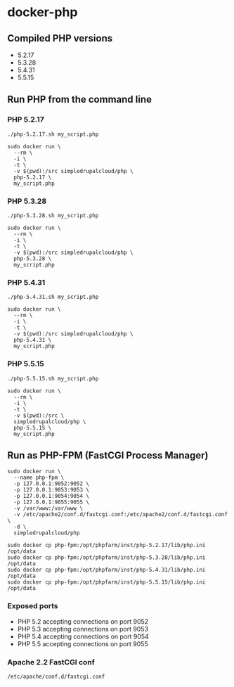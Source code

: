 docker-php
==========

Compiled PHP versions
---------------------

- 5.2.17
- 5.3.28
- 5.4.31
- 5.5.15

Run PHP from the command line
-----------------------------

### PHP 5.2.17

    ./php-5.2.17.sh my_script.php

    sudo docker run \
      --rm \
      -i \
      -t \
      -v $(pwd):/src simpledrupalcloud/php \
      php-5.2.17 \
      my_script.php


### PHP 5.3.28

    ./php-5.3.28.sh my_script.php

    sudo docker run \
      --rm \
      -i \
      -t \
      -v $(pwd):/src simpledrupalcloud/php \
      php-5.3.28 \
      my_script.php

### PHP 5.4.31

    ./php-5.4.31.sh my_script.php

    sudo docker run \
      --rm \
      -i \
      -t \
      -v $(pwd):/src simpledrupalcloud/php \
      php-5.4.31 \
      my_script.php

### PHP 5.5.15

    ./php-5.5.15.sh my_script.php

    sudo docker run \
      --rm \
      -i \
      -t \
      -v $(pwd):/src \
      simpledrupalcloud/php \
      php-5.5.15 \
      my_script.php

Run as PHP-FPM (FastCGI Process Manager)
----------------------------------------

    sudo docker run \
      --name php-fpm \
      -p 127.0.0.1:9052:9052 \
      -p 127.0.0.1:9053:9053 \
      -p 127.0.0.1:9054:9054 \
      -p 127.0.0.1:9055:9055 \
      -v /var/www:/var/www \
      -v /etc/apache2/conf.d/fastcgi.conf:/etc/apache2/conf.d/fastcgi.conf \
      -d \
      simpledrupalcloud/php

    sudo docker cp php-fpm:/opt/phpfarm/inst/php-5.2.17/lib/php.ini /opt/data
    sudo docker cp php-fpm:/opt/phpfarm/inst/php-5.3.28/lib/php.ini /opt/data
    sudo docker cp php-fpm:/opt/phpfarm/inst/php-5.4.31/lib/php.ini /opt/data
    sudo docker cp php-fpm:/opt/phpfarm/inst/php-5.5.15/lib/php.ini /opt/data

### Exposed ports

- PHP 5.2 accepting connections on port 9052
- PHP 5.3 accepting connections on port 9053
- PHP 5.4 accepting connections on port 9054
- PHP 5.5 accepting connections on port 9055

### Apache 2.2 FastCGI conf

    /etc/apache/conf.d/fastcgi.conf